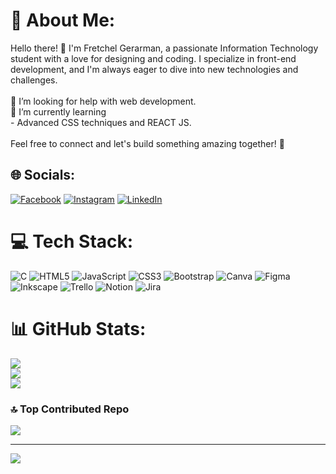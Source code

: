 # 💫 About Me:
Hello there! 👋 I'm Fretchel Gerarman, a passionate Information Technology student with a love for designing and coding. I specialize in front-end development, and I'm always eager to dive into new technologies and challenges.<br><br>🤝 I’m looking for help with web development.<br>🌱 I’m currently learning<br>- Advanced CSS techniques and REACT JS.<br><br>Feel free to connect and let's build something amazing together! 🚀


## 🌐 Socials:
[![Facebook](https://img.shields.io/badge/Facebook-%231877F2.svg?logo=Facebook&logoColor=white)](https://facebook.com/https://web.facebook.com/fretchel.gerarman.9) [![Instagram](https://img.shields.io/badge/Instagram-%23E4405F.svg?logo=Instagram&logoColor=white)](https://instagram.com/https://www.instagram.com/chelo_chell) [![LinkedIn](https://img.shields.io/badge/LinkedIn-%230077B5.svg?logo=linkedin&logoColor=white)](https://linkedin.com/in/https://www.linkedin.com/in/fretchel-gerarman-282b4b270) 

# 💻 Tech Stack:
![C](https://img.shields.io/badge/c-%2300599C.svg?style=flat&logo=c&logoColor=white) ![HTML5](https://img.shields.io/badge/html5-%23E34F26.svg?style=flat&logo=html5&logoColor=white) ![JavaScript](https://img.shields.io/badge/javascript-%23323330.svg?style=flat&logo=javascript&logoColor=%23F7DF1E) ![CSS3](https://img.shields.io/badge/css3-%231572B6.svg?style=flat&logo=css3&logoColor=white) ![Bootstrap](https://img.shields.io/badge/bootstrap-%238511FA.svg?style=flat&logo=bootstrap&logoColor=white) ![Canva](https://img.shields.io/badge/Canva-%2300C4CC.svg?style=flat&logo=Canva&logoColor=white) ![Figma](https://img.shields.io/badge/figma-%23F24E1E.svg?style=flat&logo=figma&logoColor=white) ![Inkscape](https://img.shields.io/badge/Inkscape-e0e0e0?style=flat&logo=inkscape&logoColor=080A13) ![Trello](https://img.shields.io/badge/Trello-%23026AA7.svg?style=flat&logo=Trello&logoColor=white) ![Notion](https://img.shields.io/badge/Notion-%23000000.svg?style=flat&logo=notion&logoColor=white) ![Jira](https://img.shields.io/badge/jira-%230A0FFF.svg?style=flat&logo=jira&logoColor=white)
# 📊 GitHub Stats:
![](https://github-readme-stats.vercel.app/api?username=chwello&theme=darcula&hide_border=false&include_all_commits=true&count_private=true)<br/>
![](https://github-readme-streak-stats.herokuapp.com/?user=chwello&theme=darcula&hide_border=false)<br/>
![](https://github-readme-stats.vercel.app/api/top-langs/?username=chwello&theme=darcula&hide_border=false&include_all_commits=true&count_private=true&layout=compact)

### 🔝 Top Contributed Repo
![](https://github-contributor-stats.vercel.app/api?username=chwello&limit=5&theme=dark&combine_all_yearly_contributions=true)

---
[![](https://visitcount.itsvg.in/api?id=chwello&icon=2&color=7)](https://visitcount.itsvg.in)

<!-- Proudly created with GPRM ( https://gprm.itsvg.in ) -->
